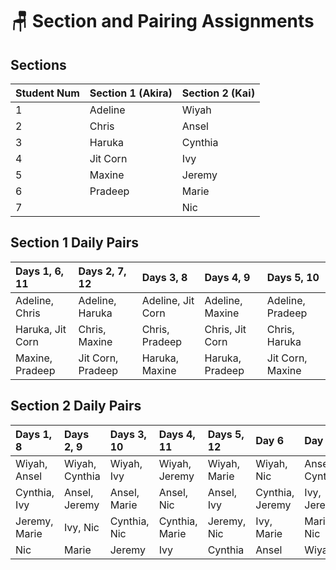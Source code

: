 # 🪑 Section and Pairing Assignments

## Sections

| Student Num | Section 1 \(Akira\) | Section 2 \(Kai\) |
| :--- | :--- | :--- |
| 1 | Adeline | Wiyah |
| 2 | Chris | Ansel |
| 3 | Haruka | Cynthia |
| 4 | Jit Corn | Ivy |
| 5 | Maxine | Jeremy |
| 6 | Pradeep | Marie |
| 7 |  | Nic |

## Section 1 Daily Pairs

| Days 1, 6, 11 | Days 2, 7, 12 | Days 3, 8 | Days 4, 9 | Days 5, 10 |
| :--- | :--- | :--- | :--- | :--- |
| Adeline, Chris | Adeline, Haruka | Adeline, Jit Corn | Adeline, Maxine | Adeline, Pradeep |
| Haruka, Jit Corn | Chris, Maxine | Chris, Pradeep | Chris, Jit Corn | Chris, Haruka |
| Maxine, Pradeep | Jit Corn, Pradeep | Haruka, Maxine | Haruka, Pradeep | Jit Corn, Maxine |

## Section 2 Daily Pairs

| Days 1, 8 | Days 2, 9 | Days 3, 10 | Days 4, 11 | Days 5, 12 | Day 6 | Day 7 |
| :--- | :--- | :--- | :--- | :--- | :--- | :--- |
| Wiyah, Ansel | Wiyah, Cynthia | Wiyah, Ivy | Wiyah, Jeremy | Wiyah, Marie | Wiyah, Nic | Ansel, Cynthia |
| Cynthia, Ivy | Ansel, Jeremy | Ansel, Marie | Ansel, Nic | Ansel, Ivy | Cynthia, Jeremy | Ivy, Jeremy |
| Jeremy, Marie | Ivy, Nic | Cynthia, Nic | Cynthia, Marie | Jeremy, Nic | Ivy, Marie | Marie, Nic |
| Nic | Marie | Jeremy | Ivy | Cynthia | Ansel | Wiyah |

